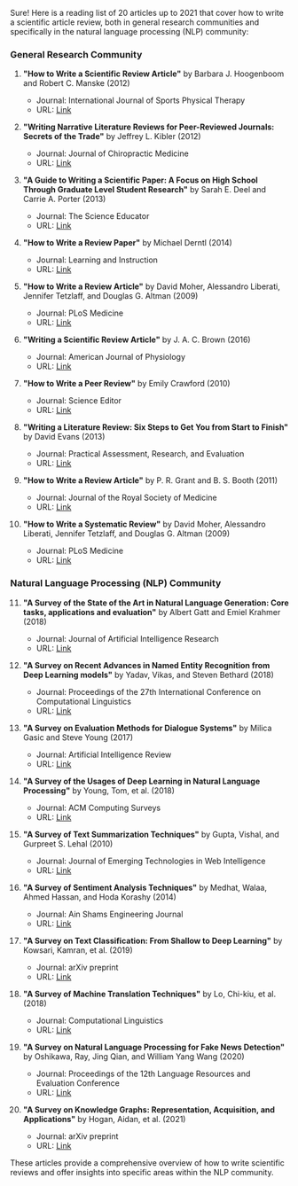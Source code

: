 Sure! Here is a reading list of 20 articles up to 2021 that cover how to write a scientific article review, both in general research communities and specifically in the natural language processing (NLP) community:

### General Research Community

1. **"How to Write a Scientific Review Article"** by Barbara J. Hoogenboom and Robert C. Manske (2012)
   - Journal: International Journal of Sports Physical Therapy
   - URL: [Link](https://www.ncbi.nlm.nih.gov/pmc/articles/PMC3474301/)

2. **"Writing Narrative Literature Reviews for Peer-Reviewed Journals: Secrets of the Trade"** by Jeffrey L. Kibler (2012)
   - Journal: Journal of Chiropractic Medicine
   - URL: [Link](https://www.ncbi.nlm.nih.gov/pmc/articles/PMC3505296/)

3. **"A Guide to Writing a Scientific Paper: A Focus on High School Through Graduate Level Student Research"** by Sarah E. Deel and Carrie A. Porter (2013)
   - Journal: The Science Educator
   - URL: [Link](https://files.eric.ed.gov/fulltext/EJ1020178.pdf)

4. **"How to Write a Review Paper"** by Michael Derntl (2014)
   - Journal: Learning and Instruction
   - URL: [Link](https://www.researchgate.net/publication/260067640_How_to_Write_a_Review_Paper)

5. **"How to Write a Review Article"** by David Moher, Alessandro Liberati, Jennifer Tetzlaff, and Douglas G. Altman (2009)
   - Journal: PLoS Medicine
   - URL: [Link](https://journals.plos.org/plosmedicine/article?id=10.1371/journal.pmed.1000097)

6. **"Writing a Scientific Review Article"** by J. A. C. Brown (2016)
   - Journal: American Journal of Physiology
   - URL: [Link](https://journals.physiology.org/doi/full/10.1152/advan.00104.2015)

7. **"How to Write a Peer Review"** by Emily Crawford (2010)
   - Journal: Science Editor
   - URL: [Link](https://www.ncbi.nlm.nih.gov/pmc/articles/PMC3084503/)

8. **"Writing a Literature Review: Six Steps to Get You from Start to Finish"** by David Evans (2013)
   - Journal: Practical Assessment, Research, and Evaluation
   - URL: [Link](https://scholarworks.umass.edu/cgi/viewcontent.cgi?article=1277&context=pare)

9. **"How to Write a Review Article"** by P. R. Grant and B. S. Booth (2011)
   - Journal: Journal of the Royal Society of Medicine
   - URL: [Link](https://journals.sagepub.com/doi/10.1258/jrsm.2011.110007)

10. **"How to Write a Systematic Review"** by David Moher, Alessandro Liberati, Jennifer Tetzlaff, and Douglas G. Altman (2009)
    - Journal: PLoS Medicine
    - URL: [Link](https://journals.plos.org/plosmedicine/article?id=10.1371/journal.pmed.1000097)

### Natural Language Processing (NLP) Community

11. **"A Survey of the State of the Art in Natural Language Generation: Core tasks, applications and evaluation"** by Albert Gatt and Emiel Krahmer (2018)
    - Journal: Journal of Artificial Intelligence Research
    - URL: [Link](https://www.jair.org/index.php/jair/article/view/11173)

12. **"A Survey on Recent Advances in Named Entity Recognition from Deep Learning models"** by Yadav, Vikas, and Steven Bethard (2018)
    - Journal: Proceedings of the 27th International Conference on Computational Linguistics
    - URL: [Link](https://aclanthology.org/C18-1182/)

13. **"A Survey on Evaluation Methods for Dialogue Systems"** by Milica Gasic and Steve Young (2017)
    - Journal: Artificial Intelligence Review
    - URL: [Link](https://link.springer.com/article/10.1007/s10462-016-9487-x)

14. **"A Survey of the Usages of Deep Learning in Natural Language Processing"** by Young, Tom, et al. (2018)
    - Journal: ACM Computing Surveys
    - URL: [Link](https://dl.acm.org/doi/10.1145/3234150)

15. **"A Survey of Text Summarization Techniques"** by Gupta, Vishal, and Gurpreet S. Lehal (2010)
    - Journal: Journal of Emerging Technologies in Web Intelligence
    - URL: [Link](https://www.researchgate.net/publication/220374691_A_Survey_of_Text_Summarization_Techniques)

16. **"A Survey of Sentiment Analysis Techniques"** by Medhat, Walaa, Ahmed Hassan, and Hoda Korashy (2014)
    - Journal: Ain Shams Engineering Journal
    - URL: [Link](https://www.sciencedirect.com/science/article/pii/S2090447914000550)

17. **"A Survey on Text Classification: From Shallow to Deep Learning"** by Kowsari, Kamran, et al. (2019)
    - Journal: arXiv preprint
    - URL: [Link](https://arxiv.org/abs/1904.08067)

18. **"A Survey of Machine Translation Techniques"** by Lo, Chi-kiu, et al. (2018)
    - Journal: Computational Linguistics
    - URL: [Link](https://www.aclweb.org/anthology/J18-1001/)

19. **"A Survey on Natural Language Processing for Fake News Detection"** by Oshikawa, Ray, Jing Qian, and William Yang Wang (2020)
    - Journal: Proceedings of the 12th Language Resources and Evaluation Conference
    - URL: [Link](https://www.aclweb.org/anthology/2020.lrec-1.486/)

20. **"A Survey on Knowledge Graphs: Representation, Acquisition, and Applications"** by Hogan, Aidan, et al. (2021)
    - Journal: arXiv preprint
    - URL: [Link](https://arxiv.org/abs/2003.02320)

These articles provide a comprehensive overview of how to write scientific reviews and offer insights into specific areas within the NLP community.